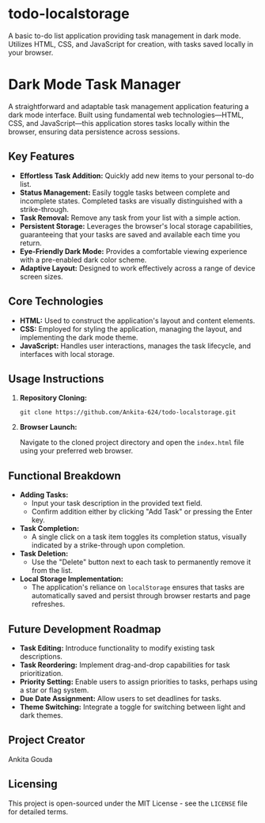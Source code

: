 # todo-localstorage
A basic to-do list application providing task management in dark mode. Utilizes HTML, CSS, and JavaScript for creation, with tasks saved locally in your browser.
# Dark Mode Task Manager

A straightforward and adaptable task management application featuring a dark mode interface. Built using fundamental web technologies—HTML, CSS, and JavaScript—this application stores tasks locally within the browser, ensuring data persistence across sessions.

## Key Features

*   **Effortless Task Addition:** Quickly add new items to your personal to-do list.
*   **Status Management:** Easily toggle tasks between complete and incomplete states. Completed tasks are visually distinguished with a strike-through.
*   **Task Removal:** Remove any task from your list with a simple action.
*   **Persistent Storage:** Leverages the browser's local storage capabilities, guaranteeing that your tasks are saved and available each time you return.
*   **Eye-Friendly Dark Mode:** Provides a comfortable viewing experience with a pre-enabled dark color scheme.
*   **Adaptive Layout:** Designed to work effectively across a range of device screen sizes.

## Core Technologies

*   **HTML:** Used to construct the application's layout and content elements.
*   **CSS:** Employed for styling the application, managing the layout, and implementing the dark mode theme.
*   **JavaScript:** Handles user interactions, manages the task lifecycle, and interfaces with local storage.

## Usage Instructions

1.  **Repository Cloning:**

    ```
    git clone https://github.com/Ankita-624/todo-localstorage.git
    ```

2.  **Browser Launch:**

    Navigate to the cloned project directory and open the `index.html` file using your preferred web browser.

## Functional Breakdown

*   **Adding Tasks:**
    *   Input your task description in the provided text field.
    *   Confirm addition either by clicking "Add Task" or pressing the Enter key.
*   **Task Completion:**
    *   A single click on a task item toggles its completion status, visually indicated by a strike-through upon completion.
*   **Task Deletion:**
    *   Use the "Delete" button next to each task to permanently remove it from the list.
*   **Local Storage Implementation:**
    *   The application's reliance on `localStorage` ensures that tasks are automatically saved and persist through browser restarts and page refreshes.

## Future Development Roadmap

*   **Task Editing:** Introduce functionality to modify existing task descriptions.
*   **Task Reordering:** Implement drag-and-drop capabilities for task prioritization.
*   **Priority Setting:** Enable users to assign priorities to tasks, perhaps using a star or flag system.
*   **Due Date Assignment:** Allow users to set deadlines for tasks.
*   **Theme Switching:** Integrate a toggle for switching between light and dark themes.

## Project Creator

Ankita Gouda

## Licensing

This project is open-sourced under the MIT License - see the `LICENSE` file for detailed terms. 
